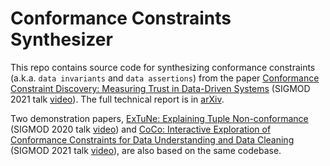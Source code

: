 # Conformance Constraints Synthesizer

This repo contains source code for synthesizing conformance 
constraints (a.k.a. `data invariants` and `data assertions`) from the 
paper
[Conformance Constraint Discovery:
Measuring Trust in Data-Driven Systems](https://afariha.github.io/papers/Conformance_Constraints_SIGMOD_2021.pdf) (SIGMOD 2021 talk [video](https://www.youtube.com/watch?v=bS2xyRNww9w)). The full technical report is in [arXiv](https://arxiv.org/abs/2003.01289).

Two demonstration papers, [ExTuNe: Explaining Tuple Non-conformance](https://afariha.github.io/papers/ExTuNe_SIGMOD_2020_demo.pdf) (SIGMOD 2020 talk [video](https://www.youtube.com/watch?v=wYzGDgQ1itE))
and [CoCo: Interactive Exploration of Conformance Constraints for Data Understanding and Data Cleaning](https://afariha.github.io/papers/CoCo_SIGMOD_2021_Demo.pdf) (SIGMOD 2021 talk [video](https://www.youtube.com/watch?v=Q6xFKR4Y99c)), are also based on the same codebase.






